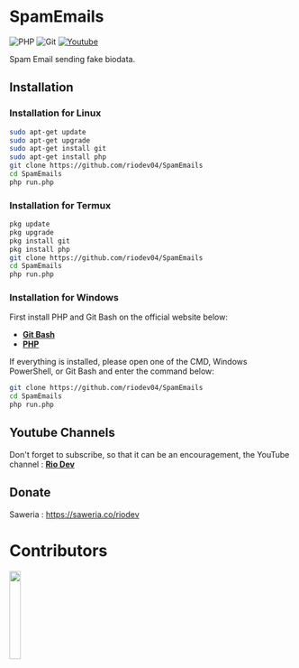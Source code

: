 # SpamEmails

![PHP](https://img.shields.io/badge/php-%23777BB4.svg?style=for-the-badge&logo=php&logoColor=white)
![Git](https://img.shields.io/badge/git-%23F05033.svg?style=for-the-badge&logo=git&logoColor=white)
[![Youtube](https://img.shields.io/badge/Youtube-Rio--Dev-red?style=for-the-badge&logo=youtube)](https://youtube.com/@riodev)

Spam Email sending fake biodata.

## Installation

### Installation for Linux
```bash
sudo apt-get update
sudo apt-get upgrade
sudo apt-get install git
sudo apt-get install php
git clone https://github.com/riodev04/SpamEmails
cd SpamEmails
php run.php
```
### Installation for Termux
```bash
pkg update
pkg upgrade
pkg install git
pkg install php
git clone https://github.com/riodev04/SpamEmails
cd SpamEmails
php run.php
```

### Installation for Windows
First install PHP and Git Bash on the official website below:
- [**Git Bash**](https://git-scm.com/downloads)
- [**PHP**](https://www.php.net/downloads.php)

If everything is installed, please open one of the CMD, Windows PowerShell, or Git Bash and enter the command below:
```bash
git clone https://github.com/riodev04/SpamEmails
cd SpamEmails
php run.php
```

## Youtube Channels
Don't forget to subscribe, so that it can be an encouragement, the YouTube channel : [**Rio Dev**](https://www.youtube.com/@riodev)

## Donate
Saweria : https://saweria.co/riodev

# Contributors

<a href="https://github.com/riodev04/SpamEmails/graphs/contributors">
  <img width="20%" src="https://contrib.rocks/image?repo=riodev04/SpamEmails" />
</a>
